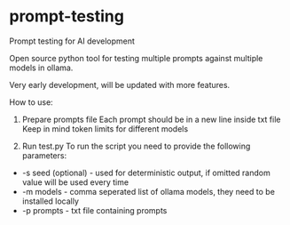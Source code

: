 # prompt-testing
Prompt testing for AI development

Open source python tool for testing multiple prompts against multiple models in ollama.

Very early development, will be updated with more features.

How to use:

1. Prepare prompts file
Each prompt should be in a new line inside txt file
Keep in mind token limits for different models

2. Run test.py
To run the script you need to provide the following parameters:
- -s seed (optional) - used for deterministic output, if omitted random value will be used every time
- -m models - comma seperated list of ollama models, they need to be installed locally
- -p prompts - txt file containing prompts
